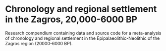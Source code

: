 
# Chronology and regional settlement in the Zagros, 20,000-6000 BP

Research compendium containing data and source code for a meta-analysis of chronology and regional settlement in the Epipalaeolithic-Neolithic of the Zagros region (20000-6000 BP).
